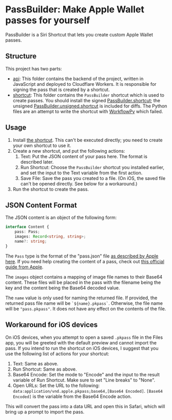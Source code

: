 # PassBuilder: Make Apple Wallet passes for yourself

PassBuilder is a Siri Shortcut that lets you create custom Apple Wallet passes.

## Structure

This project has two parts:

- [api](api): This folder contains the backend of the project, written in JavaScript and deployed to Cloudflare Workers. It is responsible for signing the pass that is created by a shortcut.
- [shortcut](shortcut): This folder contains the `PassBuilder` shortcut which is used to create passes. You should install the signed [PassBuilder.shortcut](https://github.com/david-why/PassBuilder/raw/refs/heads/main/shortcut/PassBuilder.shortcut); the unsigned [PassBuilder.unsigned.shortcut](shortcut/PassBuilder.unsigned.shortcut) is included for diffs. The Python files are an attempt to write the shortcut with [WorkflowPy](https://github.com/david-why/workflowpy) which failed.

## Usage

1. Install [the shortcut](https://github.com/david-why/PassBuilder/raw/refs/heads/main/shortcut/PassBuilder.shortcut). This can't be executed directly; you need to create your own shortcut to use it.
2. Create a new shortcut, and put the following actions:
   1. Text: Put the JSON content of your pass here. The format is described later.
   2. Run Shortcut: Choose the `PassBuilder` shortcut you installed earlier, and set the input to the Text variable from the first action.
   3. Save File: Save the pass you created to a file. (On iOS, the saved file can't be opened directly. See below for a workaround.)
3. Run the shortcut to create the pass.

## JSON Content Format

The JSON content is an object of the following form:

```ts
interface Content {
    pass: Pass;
    images: Record<string, string>;
    name?: string;
}
```

The `Pass` type is the format of the "pass.json" file [as described by Apple here](https://developer.apple.com/documentation/walletpasses/pass). If you need help creating the content of a pass, check out [this official guide from Apple](https://developer.apple.com/library/archive/documentation/UserExperience/Conceptual/PassKit_PG/Creating.html).

The `images` object contains a mapping of image file names to their Base64 content. These files will be placed in the pass with the filename being the key and the content being the Base64 decoded value.

The `name` value is only used for naming the returned file. If provided, the returned pass file name will be `` `${name}.pkpass` ``. Otherwise, the file name will be `"pass.pkpass"`. It does not have any effect on the contents of the file.

## Workaround for iOS devices

On iOS devices, when you attempt to open a saved `.pkpass` file in the Files app, you will be greeted with the default preview and cannot import the pass. If you intend to run the shortcut on iOS devices, I suggest that you use the following list of actions for your shortcut:

1. Text: Same as above.
2. Run Shortcut: Same as above.
3. Base64 Encode: Set the mode to "Encode" and the input to the result variable of Run Shortcut. Make sure to set "Line breaks" to "None".
4. Open URLs: Set the URL to the following: `data:application/vnd.apple.pkpass;base64,[Base64 Encoded]`. `[Base64 Encoded]` is the variable from the Base64 Encode action.

This will convert the pass into a data URL and open this in Safari, which will bring up a prompt to import the pass.
